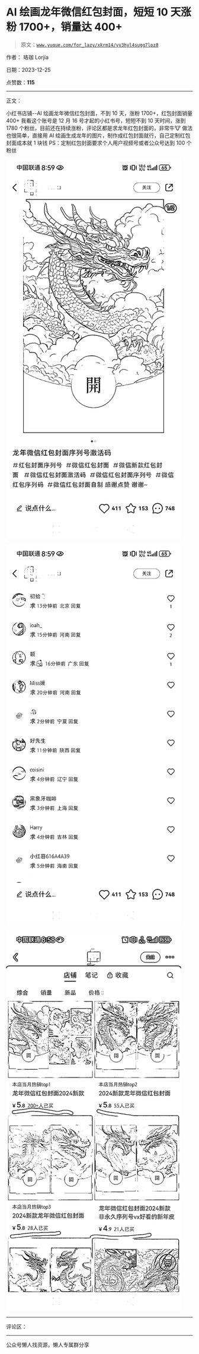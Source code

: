 # AI 绘画龙年微信红包封面，短短 10 天涨粉 1700+，销量达 400+

> 原文：[`www.yuque.com/for_lazy/xkrm14/yv3hyl4sugg7lpz8`](https://www.yuque.com/for_lazy/xkrm14/yv3hyl4sugg7lpz8)

作者： 珞珈 Lorjia

日期：2023-12-25

点赞数：**115**

* * *

正文：

小红书店铺--AI 绘画龙年微信红包封面，不到 10 天，涨粉 1700+，红包封面销量 400+
我看这个账号是 12 月 16 号才起的小红书号，短短不到 10 天时间，涨到 1780 个粉丝，目前还在持续涨粉，评论区都是求龙年红包封面的，非常牛🐮
做法也很简单，直接用 AI 绘画生成龙年的图片，制作成红包封面就行，自己定制红包封面成本就 1 块钱 PS：定制红包封面要求个人用户视频号或者公众号达到 100 个粉丝

![](img/43427e923587c14194cde1a338388ed5.png)

![](img/b36abc09028aca380bbd15d8cd8fc4cf.png)

![](img/bdecd4a7abd2daf873552cf7f9aec571.png)

* * *

评论区：

* * *

公众号懒人找资源，懒人专属群分享